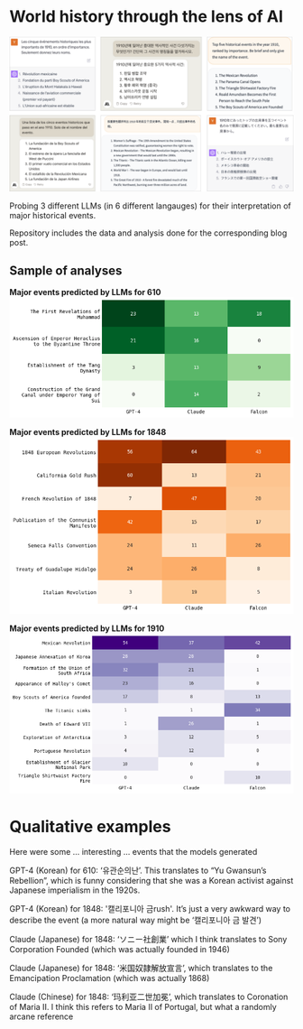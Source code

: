 # World history through the lens of AI
![Cover photo](img/cover-photo.png)

Probing 3 different LLMs (in 6 different langauges) for their interpretation of major historical events.

Repository includes the data and analysis done for the corresponding blog post.


## Sample of analyses
**Major events predicted by LLMs for 610**
![Major events predicted by LLMs for 610](img/model_comparison_610.png)

**Major events predicted by LLMs for 1848**
![Major events predicted by LLMs for 1848](img/model_comparison_1848.png)



**Major events predicted by LLMs for 1910**
![Major events predicted by LLMs for 1910](img/model_comparison_1910.png)


# Qualitative examples
Here were some … interesting … events that the models generated

GPT-4 (Korean) for 610: ‘유관순의난’. This translates to “Yu Gwansun’s Rebellion”, which is funny considering that she was a Korean activist against Japanese imperialism in the 1920s.

GPT-4 (Korean) for 1848: '캘리포니아 금rush'. It’s just a very awkward way to describe the event (a more natural way might be ‘캘리포니아 금 발견’)

Claude (Japanese) for 1848: ‘ソニー社創業’ which I think translates to Sony Corporation Founded (which was actually founded in 1946)

Claude (Japanese) for 1848: ‘米国奴隷解放宣言’, which translates to the Emancipation Proclamation (which was actually 1868)

Claude (Chinese) for 1848: ‘玛利亚二世加冕’, which translates to Coronation of Maria II. I think this refers to Maria II of Portugal, but what a randomly arcane reference